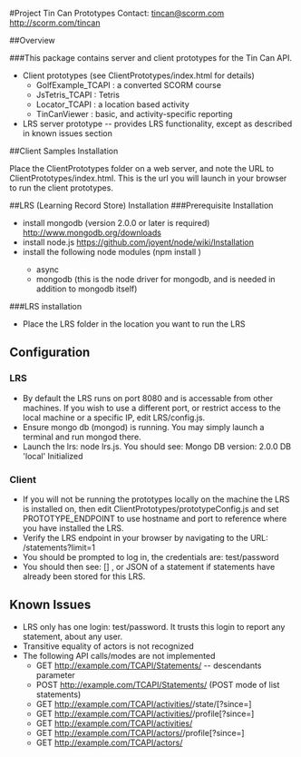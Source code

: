 #Project Tin Can Prototypes
Contact:
	tincan@scorm.com
	http://scorm.com/tincan

##Overview

###This package contains server and client prototypes for the Tin Can API.
* Client prototypes (see ClientPrototypes/index.html for details)
	* GolfExample_TCAPI : a converted SCORM course
	* JsTetris_TCAPI : Tetris
	* Locator_TCAPI : a location based activity
	* TinCanViewer : basic, and activity-specific reporting
* LRS server prototype -- provides LRS functionality, except as described in known issues section

##Client Samples Installation

Place the ClientPrototypes folder on a web server, and note the URL to ClientPrototypes/index.html.
This is the url you will launch in your browser to run the client prototypes.

##LRS (Learning Record Store) Installation
###Prerequisite Installation
* install mongodb (version 2.0.0 or later is required) http://www.mongodb.org/downloads
* install node.js https://github.com/joyent/node/wiki/Installation
* install the following node modules (npm install <module>)
	* async
	* mongodb (this is the node driver for mongodb, and is needed in addition to mongodb itself)

###LRS installation
* Place the LRS folder in the location you want to run the LRS

## Configuration
### LRS
* By default the LRS runs on port 8080 and is accessable from other machines. If you wish to use a different port, or restrict access to the local machine or a specific IP, edit LRS/config.js.
* Ensure mongo db (mongod) is running. You may simply launch a terminal and run mongod there.
* Launch the lrs: node lrs.js. You should see:
	Mongo DB version: 2.0.0
	DB 'local' Initialized

### Client
* If you will not be running the prototypes locally on the machine the LRS is installed on, then edit ClientPrototypes/prototypeConfig.js
and set PROTOTYPE_ENDPOINT to use hostname and port to reference where you have installed the LRS.
* Verify the LRS endpoint in your browser by navigating to the URL: <endpoint>/statements?limit=1
* You should be prompted to log in, the credentials are: test/password
* You should then see: [] , or JSON of a statement if statements have already been stored for this LRS.

## Known Issues
* LRS only has one login: test/password. It trusts this login to report any statement, about any user.
* Transitive equality of actors is not recognized
* The following API calls/modes are not implemented
	* GET http://example.com/TCAPI/Statements/ -- descendants parameter
	* POST http://example.com/TCAPI/Statements/ (POST mode of list statements)
	* GET http://example.com/TCAPI/activities/<activity ID>/state/<actor>[?since=<timestamp>]
	* GET http://example.com/TCAPI/activities/<activity ID>/profile[?since=<timestamp>]
	* GET http://example.com/TCAPI/activities/<activity ID>
	* GET http://example.com/TCAPI/actors/<actor>/profile[?since=<timestamp>]
	* GET http://example.com/TCAPI/actors/<actor>
	
	